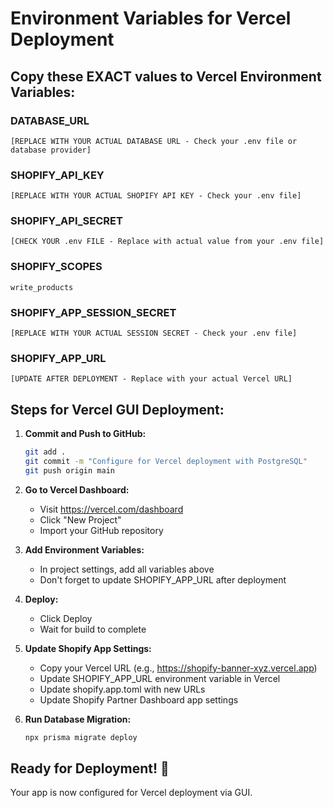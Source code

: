 # Environment Variables for Vercel Deployment

## Copy these EXACT values to Vercel Environment Variables:

### DATABASE_URL
```
[REPLACE WITH YOUR ACTUAL DATABASE URL - Check your .env file or database provider]
```

### SHOPIFY_API_KEY
```
[REPLACE WITH YOUR ACTUAL SHOPIFY API KEY - Check your .env file]
```

### SHOPIFY_API_SECRET
```
[CHECK YOUR .env FILE - Replace with actual value from your .env file]
```

### SHOPIFY_SCOPES
```
write_products
```

### SHOPIFY_APP_SESSION_SECRET
```
[REPLACE WITH YOUR ACTUAL SESSION SECRET - Check your .env file]
```

### SHOPIFY_APP_URL
```
[UPDATE AFTER DEPLOYMENT - Replace with your actual Vercel URL]
```

## Steps for Vercel GUI Deployment:

1. **Commit and Push to GitHub:**
   ```bash
   git add .
   git commit -m "Configure for Vercel deployment with PostgreSQL"
   git push origin main
   ```

2. **Go to Vercel Dashboard:**
   - Visit https://vercel.com/dashboard
   - Click "New Project"
   - Import your GitHub repository

3. **Add Environment Variables:**
   - In project settings, add all variables above
   - Don't forget to update SHOPIFY_APP_URL after deployment

4. **Deploy:**
   - Click Deploy
   - Wait for build to complete

5. **Update Shopify App Settings:**
   - Copy your Vercel URL (e.g., https://shopify-banner-xyz.vercel.app)
   - Update SHOPIFY_APP_URL environment variable in Vercel
   - Update shopify.app.toml with new URLs
   - Update Shopify Partner Dashboard app settings

6. **Run Database Migration:**
   ```bash
   npx prisma migrate deploy
   ```

## Ready for Deployment! 🚀

Your app is now configured for Vercel deployment via GUI.
